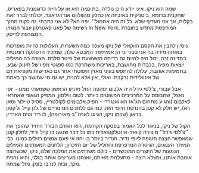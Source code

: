 שמה הוא ניקו. איני יודע היכן נולדה, בת כמה היא או על חייה כדוגמנית בפאריס, שחקנית ברומא, ביטניקית באיביזה או כחלק מהוולווט אנדרגראונד. יכולתי לברר זאת בקלות, אך אני מעדיף שלא. כל זה היה אתמול''. יפה הא? לא אני כתבתי. זה לקוח מתוך רשימה של פאט פאטרסון עבור המגזין In New York, המודפסת מחדש בחוברת המצורפת לדיסק. 

ניסיון להבין את הקסם הווקאלי של ניקו מעלה כמה השערות, העלולות להיות מופרכות באותה מידה בה אני סבור כי הן אמיתיות: המבטא שלה, שמזכיר הרפתקה רומנטית במדינה זרה, יכול היה להיות גם בדיחה משעשעת של פיטר סלרס. הצורה בה המילים יוצאות מפיה, בכבדות מחושבת, באריכות משתרכת כמו ספגטי מפיו של תינוק שבע, בחמימות אוהבת, עלולה להתפש בעיני מאזין היפוטתי אחר גם כאדישות מקפיאת דם של אינוולידית נרקבת. ואולי, אין אלא להניח, יש גם מי שחושב כך באמת. 

אבל עבורי, צ'לסי גירל היה אלבום יפהפה החל מהתו הראשון ששמעתי ממנו - יופי נאצל, שמבוסס על המרכיבים הפשוטים ביותר. לטום ווילסון, המפיק הגאוני שאחראי לאלבום (והגיע מתחום הג'אז האוואנגרדי - הפיק אלבומים לקולטריין, ססיל טיילור וסאן רא), יש חלק לא קטן בהנדסת היופי הזה, כמו גם ללחנים המינוריים של ג'ון קייל וג'קסון בראון (שכמו ניקו, הגיעו לארה''ב מאירופה), לו ריד וטים הארדין. 

הקול של ניקו, בניגוד לכל האמור בפסקה הקודמת, הוא הגורם הבודד היחיד שהופך את ''צ'לסי גירל'' מיצירה קוואזי-אינטלקטואלית כמו כל דבר שנגעו בו קייל וריד, לחלון קטן שמאפשר הצצה חטופה ליופי נדיר. הנדיר ביותר בו יחזו אי פעם אנשים רגילים כמונו. כלי המיתר הענוגים, הגיטרה המרפרפת והחליל של יום הזיכרון; הלחנים המעודנים והמילים הנוגעות של היוצרים המוכשרים - כולם משרתים את המלכה שלנו, ניקו, שכשרוצה אוהבת אותנו, וכשלא רוצה - מתעלמת מאיתנו, ואנחנו מעריצים אותה בגלוי, והיא נהנית מכך, ובזה לנו בו בזמן. מזל שמתה.